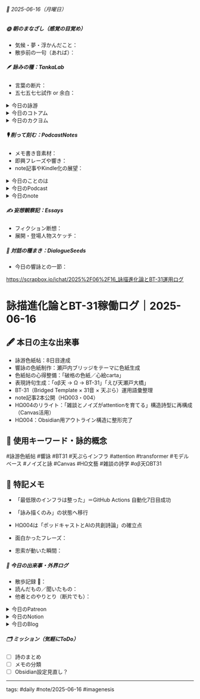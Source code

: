


###### 📅 2025-06-16（月曜日）


##### 🌞 朝のまなざし（感覚の目覚め）
- 気候・夢・浮かんだこと：
- 散歩前の一句（あれば）：

##### 🪶 詠みの種：TankaLab
- 言葉の断片：
- 五七五七七試作 or 余白：

<details>
<summary>今日の詠游</summary>

瀬戸内｜ブリッジ
坂をいでて　凪の潮風　ストリート
ぐるり巡りて　与島でやすむ

病院｜廊下
あこがれし　ナースドクター　いまいずこ
いつの間にやら　年したばかり

中古｜ぎこぎこぎ
ちゅうぶるな　自転車こいで　あぜ道を
三角乗りする　子らの影ゆく

みゃ｜昼夜
ミャンマーの
ビル間にのぞく陰光り
昼間のまんま夜に挟まれ

詠游四題　令和7年6月16日
脈絡なき偶発文字列
瀬戸内中古夜戦病院

心得｜詠游色紙
破格の色紙
日々の彩り
綴りて描く

心絵｜carta
色紙帖
正方形とは限らない
思いのままに絵描く心得

</details>
<details>
<summary>今日のコトアム</summary>


</details>
<details>
<summary>今日のカクヨム</summary>


</details>

##### 🎙 削って刻む：PodcastNotes
- メモ書き音素材：
- 即興フレーズや響き：
- note記事やKindle化の展望：

<details>
<summary>今日のことのは</summary>

🍃**ことのは｜16 June 2025**
**本日のアフタートーク［要約と目次］**
> ことのはGXでは、AIを活用した言葉のデータベース、ScrapboxおよびそのエディティングツールObsidian、Cursorを通じて、ポッドキャストの内容が効率的にアウトプットされています。また、Notionを用いた情報の整理と公開に加え、AIとのやりとりが進化していることも紹介されています。（AI summary）
> **目次**
> [ポッドキャストとAIの活用](https://listen.style/p/radiocampus/uhjj9po8#chapter1)　[00:00](https://listen.style/p/radiocampus/uhjj9po8#chapter1)  
> [未来のテキスト編集](https://listen.style/p/radiocampus/uhjj9po8#chapter2)　[04:46](https://listen.style/p/radiocampus/uhjj9po8#chapter2)
> **▷過去との葉**　[**ことのは｜16 June 2024**](https://listen.style/p/radiocampus/6qozlyvw)**｜**[**Patreon**](https://www.patreon.com/posts/kotonoha-16-june-110563424)

🍁**ことのは｜6月15日(日)**
**毎日のblogつぶやき**
> はい、6月15日のブログつぶやきです。
> 今日は結構、涼しかったですね。最高気温23、4度ぐらいで、夜も結構15度ぐらいまで下がって過ごしやすい一日でした。
> 冬一郎くんはご近所散歩と公園散歩、夜はウンチ出ました。今バルコニーで横になってゴロンしてます。毛がだいぶ抜けて、だいぶ抜けきったかなーっていう感じですね。真夏顔になってきました。そんな冬一郎くんです。
> あとは民泊ゲストハウス、二泊の方が今朝チェックアウトしていきました。冬一郎くんといろいろ遊んでましたね。なんか一生懸命、動画ばっかり撮ってましたけどね。動画好きなんですかね。
> ポッドキャストは、しゃべれるだけしゃべる、それから、夕刊ことのはギャラクシーですね。それから、はじらぢさんでぃを配信してます。
> それからnote記事を1本だけですね。実はもう原稿はいっぱいできてるんですけども、なかなかやってられなくて、今日はnote記事1本。
> AIは短歌で進化するか?チャットGPTくんが私の原稿をもとにまとめてくれました。もうポッドキャストで語ったログで記事を作ってくれるようになりましたね。どんどん量産して、次々とじゃあ次行きましょう、じゃあ次行きましょう、じゃあ次行きましょうって、どんどん企画が出て、どんどん記事ができている、、、、[…続きをblogで読む](https://jimt.hatenablog.com/entry/2025/06/15/232641#%E4%BB%8A%E6%97%A5%E3%81%AE%E3%81%A4%E3%81%B6%E3%82%84%E3%81%8D15-June-2025)

**新着Podcasts**
[**はじらぢさんでぃ #055 -それって意味あるの？- HRC season5**](https://listen.style/p/radiocampus/8u0pf3wn)**｜**LISTEN｜[Spotify](https://open.spotify.com/episode/7x2rIzFToYM4qjTk9PA7Id)
[**【しゃべれるだけしゃべる】#0191 カオスでノイジーなトークに意味はあるかといえば大いにあるよの話 from Radiotalk**](https://listen.style/p/twilight/ipnszwex)**｜**LISTEN｜[Radiotalk](https://radiotalk.jp/talk/1320402)
[**ことのはGX｜15 June 2025**](https://listen.style/p/radiocampus/ds2seq9i)**｜**LISTEN｜[Patreon](https://www.patreon.com/posts/kotonohagx-15-131496917)
[**blog****｜****15 June 2025**](https://listen.style/p/inmymind/vk78xcii)**｜**LISTEN

</details>
<details>
<summary>今日のPodcast</summary>

[**343 声to字de隔日記｜音声配信いろいろと下書きファイルと概要欄の活用と音声ファーストなことばのデータベースとAIと協働するテキストエディティングの技法と実践の話**](https://listen.style/p/cafe/8zj9zuox)**｜**LISTEN
[**【早起きは三文の徳】美しきコスモス？｜十六｜水無月 2025 from Radiotalk**](https://listen.style/p/twilight/wt8we1vs)**｜**LISTEN｜[Radiotalk](https://radiotalk.jp/talk/1320636)
[**ことのはGX｜16 June 2025**](https://listen.style/p/radiocampus/uhjj9po8)**｜**LISTEN｜[Patreon](https://www.patreon.com/posts/kotonohagx-16-131565571)
[**blog****｜****16 June 2025**](https://listen.style/p/inmymind/pqgcaep3)**｜**LISTEN

</details>
<details>
<summary>今日のnote</summary>

[**HΩ003｜日本語に綴られし者として──短歌と論理と思索のあいだで 【HosToAI文藝#03】**](https://note.com/takahashihajime/n/ncaac779126e2)
[**HΩ004｜モデルフリーを越えて──雑談とノイズが育てるAIとホモ・サピエンス 【HosToAI文藝#04】**](https://note.com/takahashihajime/n/n3849278604d7)

</details>

##### ✍️ 妄想観察記：Essays
- フィクション断想：
- 展開・登場人物スケッチ：

##### 🌱 対話の種まき：DialogueSeeds
- 今日の響詠との一節：

https://scrapbox.io/ichat/2025%2F06%2F16_詠描進化論とBT-31運用ログ

# 詠描進化論とBT-31稼働ログ｜2025-06-16

## 🖋️ 本日の主な出来事

- 詠游色紙帖：8日目達成
- 響詠の色紙制作：瀬戸内ブリッジをテーマに色紙生成
- 色紙帖の心得整備：「破格の色紙／心絵carta」
- 表現詩句生成：「αβ天 → Ω → BT-31」「えび天瀬戸大橋」
- BT-31（Bridged Template × 31音 × 天ぷら）運用語彙整理
- note記事2本公開（HΩ003・004）
- HΩ004のリライト：「雑談とノイズがattentionを育てる」構造詩型に再構成（Canvas活用）
- HΩ004：Obsidian用アウトライン構造に整形完了

## 🧠 使用キーワード・詠的概念
#詠游色紙帖 #響詠 #BT31 #天ぷらインフラ #attention #transformer #モデルベース #ノイズと詠 #Canvas #HΩ文藝 #雑談の詩学 #αβ天ΩBT31

## 📌 特記メモ
- 「最低限のインフラは整った」＝GitHub Actions 自動化7日目成功
- 「詠み描くのみ」の状態へ移行
- HΩ004は「ポッドキャストとAIの共創詩論」の確立点

- 面白かったフレーズ：
- 思索が動いた瞬間：

##### 📌 今日の出来事・外界ログ
- 散歩記録 🐾：
- 読んだもの／聞いたもの：
- 他者とのやりとり（断片でも）：

<details>
<summary>今日のPatreon</summary>


</details>
<details>
<summary>今日のNotion</summary>

[瀬戸内の風、めぐりて与島へ。](https://rebel-tortoise-b95.notion.site/214bed03031581da9d70ffb39f546c0e)｜[**詠游色紙帖｜六月帖 令七**](https://rebel-tortoise-b95.notion.site/20ebed0303158055b80ac0c9224b3e27)
[詠星0020｜R07/06/16](https://scented-spruce-382.notion.site/0020-R07-06-16-212b4b68689181ac920eef8975adfd2c)｜[詠星∞∞ 航海日誌 Galaxy Poets](https://ittekiou.github.io/notion/index.html?path=galaxypoet)
[介 -題 A log｜R07/06/16](https://www.notion.so/A-log-R07-06-16-212b4b6868918089acd1d2cd40c760a2?source=copy_link)｜[介 -題 A log　眺拾詠綴](https://ittekiou.github.io/notion/index.html?path=alog)

</details>
<details>
<summary>今日のBlog</summary>

 [クリエイティブなコンテンツ制作の最新トレンド](https://jimt.hatenablog.com/entry/2025/06/16/231001)

</details>

##### 🗂 ミッション（気軽にToDo）
- [ ] 詩のまとめ
- [ ] メモの分類
- [ ] Obsidian設定見直し？

---
tags: #daily #note/2025-06-16 #imagenesis